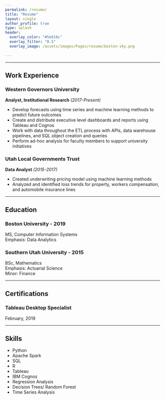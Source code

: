 ```yaml
---
permalink: /resume/
title: "Resume"
layout: single
author_profile: true
type: splash
header:
  overlay_color: "#5e616c"
  overlay_filter: "0.5"
  overlay_image: /assets/images/Pages/resume/boston-sky.png
  
---
```



------
## **Work Experience**

### **Western Governors University**
**Analyst, Institutional Research** *(2017-Present)*

* Develop forecasts using time series and machine learning methods to predict future outcomes
* Create and distribute executive level dashboards and reports using Tableau and Cognos
* Work with data throughout the ETL process with APIs, data warehouse pipelines, and SQL object creation and queries
* Perform ad-hoc analysis for faculty members to support university initiatives

### **Utah Local Governments Trust**
**Data Analyst** *(2015-2017)*

* Created underwriting pricing model using machine learning methods
* Analyzed and identified loss trends for property, workers compensation, and automobile insurance lines  

------  
## Education

### Boston University - 2019
MS, Computer Information Systems  
Emphasis: Data Analytics


### Southern Utah University - 2015
BSc, Mathematics  
Emphasis: Actuarial Science  
Minor: Finance  

------
## Certifications

### Tableau Desktop Specialist
February, 2019  

------
## Skills
* Python
* Apache Spark
* SQL
* R
* Tableau
* IBM Cognos
* Regression Analysis
* Decision Trees/ Random Forest
* Time Series Analysis



